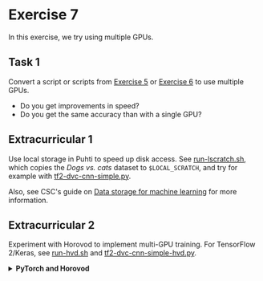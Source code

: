 # Exercise 7

In this exercise, we try using multiple GPUs.

## Task 1

Convert a script or scripts from [Exercise 5](Exercise_5.md) or [Exercise
6](Exercise_6.md) to use multiple GPUs.

- Do you get improvements in speed?
- Do you get the same accuracy than with a single GPU?

## Extracurricular 1

Use local storage in Puhti to speed up disk access. See
[run-lscratch.sh](run-lscratch.sh), which copies the _Dogs vs. cats_ dataset to
`$LOCAL_SCRATCH`, and try for example with
[tf2-dvc-cnn-simple.py](tf2-dvc-cnn-simple.py).

Also, see CSC's guide on [Data storage for machine
learning](https://docs.csc.fi/support/tutorials/ml-data/#fast-local-drive) for
more information.

## Extracurricular 2

Experiment with Horovod to implement multi-GPU training. For TensorFlow 2/Keras, see
[run-hvd.sh](run-hvd.sh) and
[tf2-dvc-cnn-simple-hvd.py](tf2-dvc-cnn-simple-hvd.py).

<details><summary><b>PyTorch and Horovod</b></summary>
  
For PyTorch see [run-pytorch-hvd.sh](run-pytorch-hvd.sh) and
[pytorch_dvc_cnn_simple_hvd.py](pytorch_dvc_cnn_simple_hvd.py).
  
</details>
